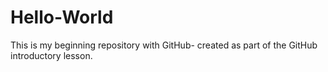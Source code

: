 # Hello-World
This is my beginning repository with GitHub- created as part of the GitHub introductory lesson.

